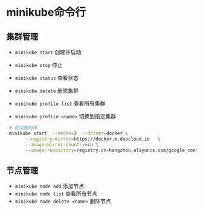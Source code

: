 


# minikube命令行


## 集群管理
* `minikube start`  创建并启动
* `minikube stop`   停止
* `minikube status` 查看状态
* `minikube delete` 删除集群

* `minikube profile list`    查看所有集群
* `minikube profile <name>`  切换到指定集群


```bash
 # 使用国内源
 minikube start  --nodes=3  --driver=docker \
       --registry-mirror=https://docker.m.daocloud.io   \
       --image-mirror-country=cn \
       --image-repository=registry.cn-hangzhou.aliyuncs.com/google_containers
```


## 节点管理
* `minikube node add` 添加节点
* `minikube node list` 查看所有节点
* `minikube node delete <name>` 删除节点
